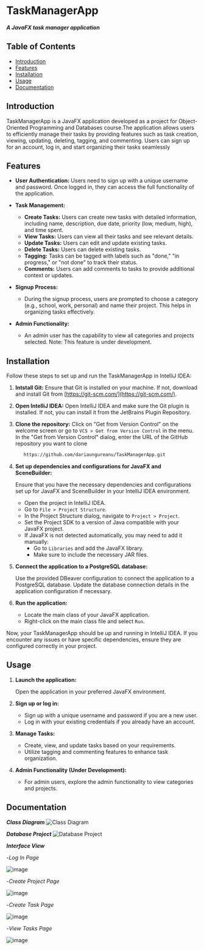 # TaskManagerApp

_**A JavaFX task manager application**_

## Table of Contents

- [Introduction](#introduction)
- [Features](#features)
- [Installation](#installation)
- [Usage](#usage)
- [Documentation](#documentation)

## Introduction

TaskManagerApp is a JavaFX application developed as a project for Object-Oriented Programming and Databases course.The application allows users to efficiently manage their tasks by providing features such as task creation, viewing, updating, deleting, tagging, and commenting. Users can sign up for an account, log in, and start organizing their tasks seamlessly

## Features

- **User Authentication:** Users need to sign up with a unique username and password. Once logged in, they can access the full functionality of the application.

- **Task Management:**
  - **Create Tasks:** Users can create new tasks with detailed information, including name, description, due date, priority (low, medium, high), and time spent.
  - **View Tasks:** Users can view all their tasks and see relevant details.
  - **Update Tasks:** Users can edit and update existing tasks.
  - **Delete Tasks:** Users can delete existing tasks.
  - **Tagging:** Tasks can be tagged with labels such as "done," "in progress," or "not done" to track their status.
  - **Comments:** Users can add comments to tasks to provide additional context or updates.

- **Signup Process:**
  - During the signup process, users are prompted to choose a category (e.g., school, work, personal) and name their project. This helps in organizing tasks effectively.
 
- **Admin Functionality:**
  - An admin user has the capability to view all categories and projects selected. Note: This feature is under development.

## Installation

Follow these steps to set up and run the TaskManagerApp in IntelliJ IDEA:
1. **Intstall Git:**
   Ensure that Git is installed on your machine. If not, download and install Git from [https://git-scm.com/](https://git-scm.com/).

2. **Open IntelliJ IDEA:**
   Open IntelliJ IDEA and make sure the Git plugin is installed. If not, you can install it from the JetBrains Plugin Repository.
   
3. **Clone the repository:**
    Click on "Get from Version Control" on the welcome screen or go to `VCS > Get from Version Control` in the menu.
    In the "Get from Version Control" dialog, enter the URL of the GitHub repository you want to clone
   ```bash
      https://github.com/dariaungureanu/TaskManagerApp.git

4. **Set up dependencies and configurations for JavaFX and SceneBuilder:**

    Ensure that you have the necessary dependencies and configurations set up for JavaFX and SceneBuilder in your IntelliJ IDEA environment.
   - Open the project in IntelliJ IDEA.
   - Go to `File > Project Structure`.
   - In the Project Structure dialog, navigate to `Project > Project`.
   - Set the Project SDK to a version of Java compatible with your JavaFX project.
   - If JavaFX is not detected automatically, you may need to add it manually:
     - Go to `Libraries` and add the JavaFX library.
     - Make sure to include the necessary JAR files.

6. **Connect the application to a PostgreSQL database:**

    Use the provided DBeaver configuration to connect the application to a PostgreSQL database. Update the database connection details in the application configuration if necessary.

7. **Run the application:**

   - Locate the main class of your JavaFX application.
   - Right-click on the main class file and select `Run`.
   
Now, your TaskManagerApp should be up and running in IntelliJ IDEA. If you encounter any issues or have specific dependencies, ensure they are configured correctly in your project.

## Usage

1. **Launch the application:**

   Open the application in your preferred JavaFX environment.

2. **Sign up or log in:**

   - Sign up with a unique username and password if you are a new user.
   - Log in with your existing credentials if you already have an account.

3. **Manage Tasks:**

   - Create, view, and update tasks based on your requirements.
   - Utilize tagging and commenting features to enhance task organization.

4. **Admin Functionality (Under Development):**

   - For admin users, explore the admin functionality to view categories and projects.

## Documentation

_**Class Diagram**_
![Class Diagram](https://github.com/dariaungureanu/TaskManagerApp/assets/131611604/5586bdb0-9fed-42e5-90c9-895da899ffbb)

_**Database Project**_
![Database Project](https://github.com/dariaungureanu/TaskManagerApp/assets/131611604/3d7d4cf2-e57d-438c-ab0b-bce23e8a4b4e)

_**Interface View**_


  -_Log In Page_
  
![image](https://github.com/dariaungureanu/TaskManagerApp/assets/131611604/92469857-2d7e-4964-bd73-87c76a387d85)


  -_Create Project Page_
  
![image](https://github.com/dariaungureanu/TaskManagerApp/assets/131611604/14c3faed-3465-42b7-93e2-3454528cb65f)


  -_Create Task Page_
  
![image](https://github.com/dariaungureanu/TaskManagerApp/assets/131611604/99550af6-5eb9-4ef6-a852-ddefc63c6a46)


  -_View Tasks Page_
  
![image](https://github.com/dariaungureanu/TaskManagerApp/assets/131611604/cec56ed7-ec39-4d39-8b70-d5d159993122)
